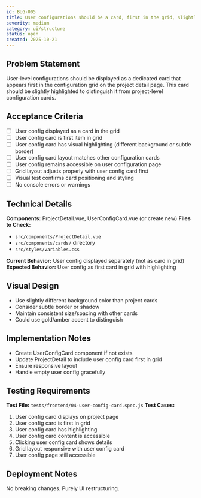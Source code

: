 ```yaml
---
id: BUG-005
title: User configurations should be a card, first in the grid, slightly highlighted
severity: medium
category: ui/structure
status: open
created: 2025-10-21
---
```


## Problem Statement
User-level configurations should be displayed as a dedicated card that appears first in the configuration grid on the project detail page. This card should be slightly highlighted to distinguish it from project-level configuration cards.

## Acceptance Criteria
- [ ] User config displayed as a card in the grid
- [ ] User config card is first item in grid
- [ ] User config card has visual highlighting (different background or subtle border)
- [ ] User config card layout matches other configuration cards
- [ ] User config remains accessible on user configuration page
- [ ] Grid layout adjusts properly with user config card first
- [ ] Visual test confirms card positioning and styling
- [ ] No console errors or warnings

## Technical Details
**Components:** ProjectDetail.vue, UserConfigCard.vue (or create new)
**Files to Check:**
- `src/components/ProjectDetail.vue`
- `src/components/cards/` directory
- `src/styles/variables.css`

**Current Behavior:** User config displayed separately (not as card in grid)
**Expected Behavior:** User config as first card in grid with highlighting

## Visual Design
- Use slightly different background color than project cards
- Consider subtle border or shadow
- Maintain consistent size/spacing with other cards
- Could use gold/amber accent to distinguish

## Implementation Notes
- Create UserConfigCard component if not exists
- Update ProjectDetail to include user config card first in grid
- Ensure responsive layout
- Handle empty user config gracefully

## Testing Requirements
**Test File:** `tests/frontend/04-user-config-card.spec.js`
**Test Cases:**
1. User config card displays on project page
2. User config card is first in grid
3. User config card has highlighting
4. User config card content is accessible
5. Clicking user config card shows details
6. Grid layout responsive with user config card
7. User config page still accessible

## Deployment Notes
No breaking changes. Purely UI restructuring.
